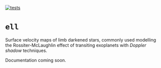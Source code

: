 [![tests](https://github.com/vedad/elle/actions/workflows/tests.yml/badge.svg)](https://github.com/vedad/ell/actions/workflows/tests.yml)

# `ell`
Surface velocity maps of limb darkened stars, commonly used modelling the
Rossiter-McLaughlin effect of transiting exoplanets with _Doppler shadow_
techniques.

Documentation coming soon.
